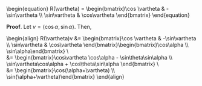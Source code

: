 \begin{equation}
R(\vartheta) = \begin{bmatrix}\cos \vartheta & -\sin\vartheta \\\ \sin\vartheta & \cos\vartheta
\end{bmatrix}
\end{equation}

**Proof**. Let $v = \langle \cos \alpha, \sin \alpha \rangle$. Then,

\begin{align}
R(\vartheta)v &= \begin{bmatrix}\cos \vartheta & -\sin\vartheta \\\ \sin\vartheta & \cos\vartheta
\end{bmatrix}\begin{bmatrix}\cos\alpha \\\ \sin\alpha\end{bmatrix} \\\
&= \begin{bmatrix}\cos\vartheta \cos\alpha - \sin\theta\sin\alpha \\\ \sin\vartheta\cos\alpha + \cos\theta\sin\alpha \end{bmatrix} \\\
&= \begin{bmatrix}\cos(\alpha+\vartheta) \\\ \sin(\alpha+\vartheta)\end{bmatrix}
\end{align}